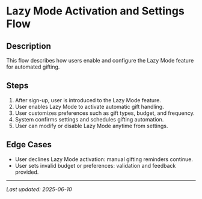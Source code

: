 # Lazy Mode Activation and Settings Flow

## Description
This flow describes how users enable and configure the Lazy Mode feature for automated gifting.

## Steps
1. After sign-up, user is introduced to the Lazy Mode feature.
2. User enables Lazy Mode to activate automatic gift handling.
3. User customizes preferences such as gift types, budget, and frequency.
4. System confirms settings and schedules gifting automation.
5. User can modify or disable Lazy Mode anytime from settings.

## Edge Cases
- User declines Lazy Mode activation: manual gifting reminders continue.
- User sets invalid budget or preferences: validation and feedback provided.

---
*Last updated: 2025-06-10*